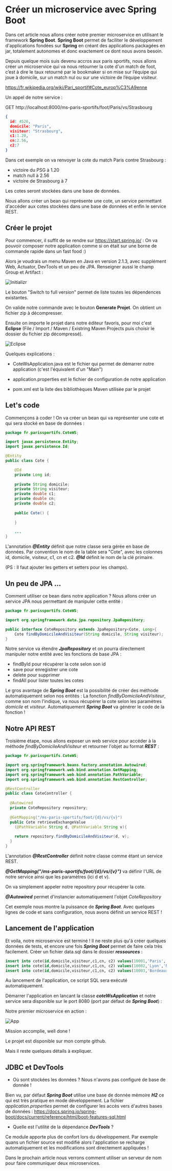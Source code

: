 # Créer un microservice avec Spring Boot

Dans cet article nous allons créer notre premier microservice en utilisant le framework **Spring Boot**.
**Spring Boot** permet de faciliter le développement d'applications fondées sur **Spring** en créant des applications packagées en jar, totalement autonomes et donc exactement ce dont nous avons besoin. 

Depuis quelque mois suis devenu accros aux paris sportifs, nous allons créer un microservice qui va nous retourner la cote d'un match de foot, c’est à dire le taux retourné par le bookmaker si on mise sur l’équipe qui joue à domicile, sur un match nul ou sur une victoire de l’équipe visiteur.

https://fr.wikipedia.org/wiki/Pari_sportif#Cote_europ%C3%A9enne

Un appel de notre service :

GET http://localhost:8000/ms-paris-sportifs/foot/Paris/vs/Strasbourg

```JSON
{
  id: 4526,
  domicile: "Paris",
  visiteur: "Strasbourg",
  c1:1.20,
  cn:2.56,
  c2:7
}
```

Dans cet exemple on va renvoyer la cote du match Paris contre Strasbourg :
- victoire du PSG à 1.20
- match null à 2.56 
- victoire de Strasbourg à 7 

Les cotes seront stockées dans une base de données.

Nous allons créer un bean qui représente une cote, un service permettant d'accéder aux cotes stockées dans une  base de données et enfin le service REST.

## Créer le projet

Pour commencer, il suffit de se rendre sur https://start.spring.io/ : On va pouvoir composer notre application comme si on était sur une borne de commande rapide dans un fast food :)

Alors je voudrais un menu Maven en Java en version 2.1.3, avec supplément Web, Actuator, DevTools et un peu de JPA. Renseigner aussi le champ Group et Artifact :

![Initializr](img/Croquis1.png)

Le bouton "Switch to full version" permet de liste toutes les dépendences existantes.

On valide notre commande avec le bouton **Generate Projet**. On obtient un fichier zip à décompresser.

Ensuite on importe le projet dans notre éditeur favoris, pour moi c'est **Eclipse** (File / Import / Maven / Existring Maven Projects puis choisir le dossier du fichier zip décompressé).

![Eclipse](img/Croquis2.png)

Quelques explications :

- CoteWsApplication.java est le fichier qui permet de démarrer notre application (c'est l'équivalent d'un "Main")

- application.properties est le fichier de configuration de notre application

- pom.xml est la liste des bibliothèques Maven utilisée par le projet

## Let's code

Commençons à coder ! On va créer un bean qui va représenter une cote et qui sera stocké en base de données :

```java
package fr.parissportifs.CoteWS;

import javax.persistence.Entity;
import javax.persistence.Id;

@Entity
public class Cote {

	@Id
	private Long id;
	  
	private String domicile;
	private String visiteur;
	private double c1;
	private double cn;
	private double c2;
	  
	public Cote() {
		  
	}

    ...
}
```

L'annotation ***@Entity*** définit que notre classe sera gérée en base de données. Par convention le nom de la table sera "Cote", avec les colonnes id, domicile, visiteur, c1, cn et c2. ***@Id*** définit le nom de la clé primaire. 

(PS : Il faut ajouter les getters et setters pour les champs).

## Un peu de JPA ...

Comment utiliser ce bean dans notre application ? Nous allons créer un service JPA nous permettant de manipuler cette entité :

```java
package fr.parissportifs.CoteWS;

import org.springframework.data.jpa.repository.JpaRepository;

public interface CoteRepository extends JpaRepository<Cote, Long>{
	Cote findByDomicileAndVisiteur(String domicile, String visiteur);
}
```

Notre service va étendre ***JpaRepository*** et on pourra directement  manipuler notre entité avec les fonctions de base JPA :

- findById pour récupérer la cote selon son id
- save pour enregistrer une cote
- delete pour supprimer
- findAll pour lister toutes les cotes

Le gros avantage de ***Spring Boot*** est la possibilité de créer des méthode automatiquement selon nos entités : La fonction *findByDomicileAndVisiteur*, comme son nom l'indique, va nous récupérer la cote selon les paramètres *domicile* et *visiteur*. Automatiquement ***Spring Boot*** va générer le code de la fonction !

## Notre API REST

Troisième étape, nous allons exposer un web service pour accéder à la méthode *findByDomicileAndVisiteur* et retourner l'objet au format ***REST*** :

```java
package fr.parissportifs.CoteWS;

import org.springframework.beans.factory.annotation.Autowired;
import org.springframework.web.bind.annotation.GetMapping;
import org.springframework.web.bind.annotation.PathVariable;
import org.springframework.web.bind.annotation.RestController;

@RestController
public class CoteController {
  
  @Autowired
  private CoteRepository repository;
  
  @GetMapping("/ms-paris-sportifs/foot/{d}/vs/{v}")
  public Cote retrieveExchangeValue
    (@PathVariable String d, @PathVariable String v){
    
    return repository.findByDomicileAndVisiteur(d, v);
  }
}
```

L'annotation ***@RestController*** définit notre classe comme étant un service REST. 

***@GetMapping("/ms-paris-sportifs/foot/{d}/vs/{v}")*** va définir l'URL de notre service ainsi que les paramètres (ici d et v).

On va simplement appeler notre repository pour récupérer la cote. 

***@Autowired*** permet d'instancier automatiquement l'objet *CoteRepository*

Cet exemple nous montre la puissance de ***Spring Boot***. Avec quelques lignes de code et sans configuration, nous avons définit un service REST !

## Lancement de l'application

Et voila, notre microservice est terminé ! Il ne reste plus qu'à créer quelques données de tests, et encore une fois ***Spring Boot*** permet de faire cela très facilement. Créer un fichier data.sql dans le dossier ***ressources*** :

```sql
insert into cote(id,domicile,visiteur,c1,cn, c2) values(10001,'Paris','Strasbourg',1.2, 2.56, 7);
insert into cote(id,domicile,visiteur,c1,cn, c2) values(10002,'Lyon','Monaco',2.23, 2.87, 1.96);
insert into cote(id,domicile,visiteur,c1,cn, c2) values(10003,'Bordeaux','Marseille',1.50, 2.34, 1.39);
```

Au lancement de l'application, ce script SQL sera exécuté automatiquement. 

Démarrer l'application en lancant la classe ***coteWsApplication*** et notre service sera disponible sur le port 8080 (port par défaut de ***Spring Boot***) :

Notre premier microservice en action : 

![App](img/Croquis3.png)

Mission accomplie, well done ! 

Le projet est disponible sur mon compte github.

Mais il reste quelques détails à expliquer.

## JDBC et DevTools

- Où sont stockées les données ? Nous n'avons pas configuré de base de donnée ! 

Bien vu, par défaut ***Spring Boot*** utilise une base de donnée mémoire ***H2*** ce qui est très pratique en mode développement. La fichier *application.properties* permet de configurer les accès vers d'autres bases de données : https://docs.spring.io/spring-boot/docs/current/reference/html/boot-features-sql.html

- Quelle est l'utilité de la dépendance ***DevTools*** ? 

Ce module apporte plus de confort lors du développement. Par exemple quans un fichier source est modifié alors l'application se recharge automatiquement et les modifications sont directement appliquées !

Dans le prochain article nous verrons comment utiliser un serveur de nom pour faire communiquer deux microservices.